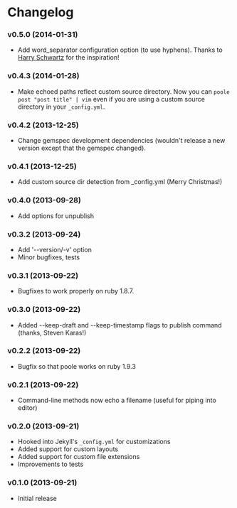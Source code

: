 # Changelog

### v0.5.0 (2014-01-31)

- Add word_separator configuration option (to use hyphens). Thanks to [Harry
  Schwartz](http://github.com/hrs) for the inspiration!

### v0.4.3 (2014-01-28)

- Make echoed paths reflect custom source directory. Now you can `poole post
  "post title" | vim` even if you are using a custom source directory in your
  `_config.yml`.

### v0.4.2 (2013-12-25)

- Change gemspec development dependencies (wouldn't release a new version
  except that the gemspec changed).

### v0.4.1 (2013-12-25)

- Add custom source dir detection from _config.yml (Merry Christmas!)

### v0.4.0 (2013-09-28)

- Add options for unpublish

### v0.3.2 (2013-09-24)

- Add '--version/-v' option
- Minor bugfixes, tests

### v0.3.1 (2013-09-22)

- Bugfixes to work properly on ruby 1.8.7.

### v0.3.0 (2013-09-22)

- Added --keep-draft and --keep-timestamp flags to publish command (thanks,
  Steven Karas!)

### v0.2.2 (2013-09-22)

- Bugfix so that poole works on ruby 1.9.3

### v0.2.1 (2013-09-22)

- Command-line methods now echo a filename (useful for piping into editor)

### v0.2.0 (2013-09-21)

- Hooked into Jekyll's `_config.yml` for customizations
- Added support for custom layouts
- Added support for custom file extensions
- Improvements to tests

### v0.1.0 (2013-09-21)

- Initial release
